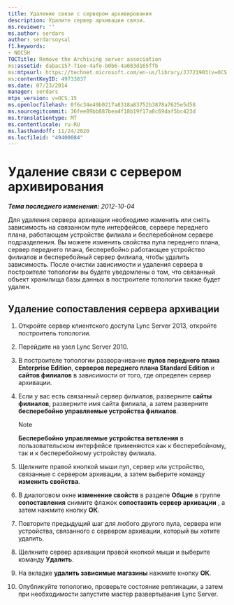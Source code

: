 ```yaml
---
title: Удаление связи с сервером архивирования
description: Удалите сервер архивации связи.
ms.reviewer: ''
ms.author: serdars
author: serdarsoysal
f1.keywords:
- NOCSH
TOCTitle: Remove the Archiving server association
ms:assetid: dabac157-71ee-4afe-b0b6-4a083d165ffb
ms:mtpsurl: https://technet.microsoft.com/en-us/library/JJ721903(v=OCS.15)
ms:contentKeyID: 49733837
ms.date: 07/23/2014
manager: serdars
mtps_version: v=OCS.15
ms.openlocfilehash: 0f6c34e49b0217a8318a83752b3878a7625e5d58
ms.sourcegitcommit: 36fee89bb887bea4f18b19f17a8c69daf5bc423d
ms.translationtype: MT
ms.contentlocale: ru-RU
ms.lasthandoff: 11/24/2020
ms.locfileid: "49400084"
---
```

# <a name="remove-the-archiving-server-association"></a>Удаление связи с сервером архивирования

<div data-xmlns="http://www.w3.org/1999/xhtml">

<div class="topic" data-xmlns="http://www.w3.org/1999/xhtml" data-msxsl="urn:schemas-microsoft-com:xslt" data-cs="https://msdn.microsoft.com/">

<div data-asp="https://msdn2.microsoft.com/asp">



</div>

<div id="mainSection">

<div id="mainBody">

<span> </span>

_**Тема последнего изменения:** 2012-10-04_

Для удаления сервера архивации необходимо изменить или снять зависимость на связанном пуле интерфейсов, сервере переднего плана, работающем устройстве филиала и бесперебойном сервере подразделения. Вы можете изменить свойства пула переднего плана, сервер переднего плана, бесперебойно работающее устройство филиалов и бесперебойный сервер филиала, чтобы удалить зависимость. После очистки зависимости и удаления сервера в построителе топологии вы будете уведомлены о том, что связанный объект хранилища базы данных в построителе топологии также будет удален.

<div>

## <a name="to-remove-the-archiving-server-association"></a>Удаление сопоставления сервера архивации

1.  Откройте сервер клиентского доступа Lync Server 2013, откройте построитель топологии.

2.  Перейдите на узел Lync Server 2010.

3.  В построителе топологии разворачивание **пулов переднего плана Enterprise Edition**, **серверов переднего плана Standard Edition** и **сайтов филиалов** в зависимости от того, где определен сервер архивации.

4.  Если у вас есть связанный сервер филиалов, разверните **сайты филиалов**, разверните имя сайта филиала, а затем разверните **бесперебойно управляемые устройства филиалов**.
    
    <div>
    

    > [!NOTE]  
    > <STRONG>Бесперебойно управляемые устройства ветвления</STRONG> в пользовательском интерфейсе применяются как к бесперебойному, так и к бесперебойному устройству филиала.

    
    </div>

5.  Щелкните правой кнопкой мыши пул, сервер или устройство, связанные с сервером архивации, а затем выберите команду **изменить свойства**.

6.  В диалоговом окне **изменение свойств** в разделе **Общие** в группе **сопоставления** снимите флажок **сопоставить сервер архивации** , а затем нажмите кнопку **ОК**.

7.  Повторите предыдущий шаг для любого другого пула, сервера или устройства, связанного с сервером архивации, который вы хотите удалить.

8.  Щелкните сервер архивации правой кнопкой мыши и выберите команду **Удалить**.

9.  На вкладке **удалить зависимые магазины** нажмите кнопку **ОК**.

10. Опубликуйте топологию, проверьте состояние репликации, а затем при необходимости запустите мастер развертывания Lync Server.

</div>

</div>

<span> </span>

</div>

</div>

</div>

